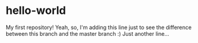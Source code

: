 # hello-world
My first repository!
Yeah, so, I'm adding this line just to see the difference between this branch and the master branch :)
Just another line...
